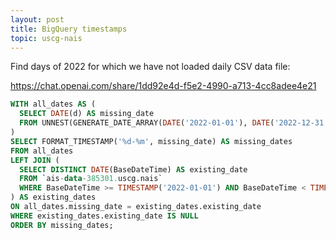 ```yaml
---
layout: post
title: BigQuery timestamps
topic: uscg-nais
---
```


Find days of 2022 for which we have not loaded daily CSV data file:

<https://chat.openai.com/share/1dd92e4d-f5e2-4990-a713-4cc8adee4e21>

```sql
WITH all_dates AS (
  SELECT DATE(d) AS missing_date
  FROM UNNEST(GENERATE_DATE_ARRAY(DATE('2022-01-01'), DATE('2022-12-31'))) AS d
)
SELECT FORMAT_TIMESTAMP('%d-%m', missing_date) AS missing_dates
FROM all_dates
LEFT JOIN (
  SELECT DISTINCT DATE(BaseDateTime) AS existing_date
  FROM `ais-data-385301.uscg.nais`
  WHERE BaseDateTime >= TIMESTAMP('2022-01-01') AND BaseDateTime < TIMESTAMP('2023-01-01')
) AS existing_dates
ON all_dates.missing_date = existing_dates.existing_date
WHERE existing_dates.existing_date IS NULL
ORDER BY missing_dates;
```
